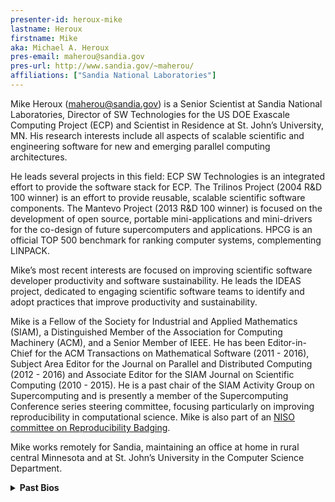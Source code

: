 ```yaml
---
presenter-id: heroux-mike
lastname: Heroux
firstname: Mike
aka: Michael A. Heroux
pres-email: maherou@sandia.gov
pres-url: http://www.sandia.gov/~maherou/
affiliations: ["Sandia National Laboratories"]
---
```

<!-- Bio for webinar 29 -->
Mike Heroux (<maherou@sandia.gov>) is a Senior Scientist at Sandia
National Laboratories, Director of SW Technologies for the US DOE
Exascale Computing Project (ECP) and Scientist in Residence at
St. John’s University, MN. His research interests include all aspects
of scalable scientific and engineering software for new and emerging
parallel computing architectures.

He leads several projects in this field: ECP SW Technologies is an
integrated effort to provide the software stack for ECP. The Trilinos
Project (2004 R&D 100 winner) is an effort to provide reusable,
scalable scientific software components. The Mantevo Project (2013 R&D
100 winner) is focused on the development of open source, portable
mini-applications and mini-drivers for the co-design of future
supercomputers and applications. HPCG is an official TOP 500 benchmark
for ranking computer systems, complementing LINPACK.

Mike’s most recent interests are focused on improving scientific
software developer productivity and software sustainability. He leads
the IDEAS project, dedicated to engaging scientific software teams to
identify and adopt practices that improve productivity and
sustainability.

Mike is a Fellow of the Society for Industrial and Applied Mathematics
(SIAM), a Distinguished Member of the Association for Computing
Machinery (ACM), and a Senior Member of IEEE. He has been
Editor-in-Chief for the ACM Transactions on Mathematical Software
(2011 - 2016), Subject Area Editor for the Journal on Parallel and
Distributed Computing (2012 - 2016) and Associate Editor for the SIAM
Journal on Scientific Computing (2010 - 2015). He is a past chair of
the SIAM Activity Group on Supercomputing and is presently a member of
the Supercomputing Conference series steering committee, focusing
particularly on improving reproducibility in computational
science. Mike is also part of an [NISO committee on Reproducibility
Badging](https://www.niso.org/niso-io/2019/01/new-niso-project-badging-scheme-reproducibility-computational-and-computing).

Mike works remotely for Sandia, maintaining an office at home in rural
central Minnesota and at St. John’s University in the Computer Science
Department.
<details>
  <summary><strong>Past Bios</strong></summary>
  
<!-- Bio for webinar 13 -->
<p>Mike Heroux (<maherou@sandia.gov>) is a senior scientist at the Center
for Computing Research, Sandia National Laboratories, in Albuquerque,
New Mexico. At Sandia, he works on new parallel algorithm developments
for problems of interest to Sandia and the broader scientific and
engineering community. Michael leads the development of Trilinos,
which provides state of the art solution methods in a state of the art
software framework, the Mantevo project, which focuses on the
development of Open Source, portable mini-applications and
mini-drivers for scientific and engineering applications. He strongly
advocates practices that improve software productivity and
sustainability.</p>

<!-- Bio for webinar 11 -->
<p>Michael Heroux (<maherou@sandia.gov>) is a senior scientist at the
Center for Computing Research, Sandia National Laboratories, in
Albuquerque, New Mexico. In his career, Michael has worked on various
aspects of High Performance Computing, going back to Cray Research in
the early 90’s. At Sandia, he works on new parallel algorithm
developments for problems of interest to Sandia and the broader
scientific and engineering community. Michael leads the development of
Trilinos, which provides state of the art solution methods in a state
of the art software framework, the Mantevo project, which focuses on
the development of Open Source, portable mini-applications and
mini-drivers for scientific and engineering applications, and the
(Interoperable Design of Extreme-scale Application Software-ECP)
IDEAS-ECP project, which is dedicated to engaging with scientific
software teams to identify and promote practices that improve software
productivity and sustainability.</p>
</details>


